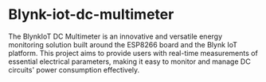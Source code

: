 # Blynk-iot-dc-multimeter
The BlynkIoT DC Multimeter is an innovative and versatile energy monitoring solution built around the ESP8266 board and the Blynk IoT platform. This project aims to provide users with real-time measurements of essential electrical parameters, making it easy to monitor and manage DC circuits' power consumption effectively.
